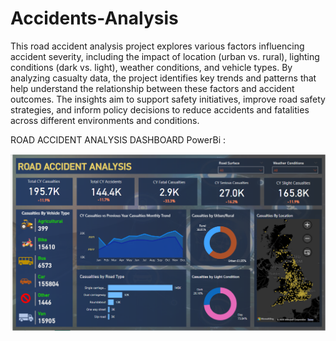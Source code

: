 # Accidents-Analysis

This road accident analysis project explores various factors influencing accident severity, including the impact of location (urban vs. rural), lighting conditions (dark vs. light), weather conditions, and vehicle types. By analyzing casualty data, the project identifies key trends and patterns that help understand the relationship between these factors and accident outcomes. The insights aim to support safety initiatives, improve road safety strategies, and inform policy decisions to reduce accidents and fatalities across different environments and conditions.

ROAD ACCIDENT ANALYSIS DASHBOARD PowerBi : 

![image](https://github.com/AliSShamas/Accidents-Analysis/blob/main/Road%20Accident%20Analysis.PNG?raw=true)
